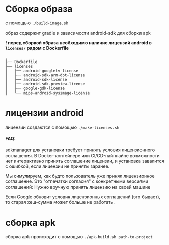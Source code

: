 # Сборка образа 
с помощью `./build-image.sh`

образ содержит gradle и зависимости android-sdk для сборки apk 

**! перед сборкой образа необходимо наличие лицензий android в `licenses/` рядом с Dockerfile**

```
.
├── Dockerfile
├── licenses
│   ├── android-googletv-license
│   ├── android-sdk-arm-dbt-license
│   ├── android-sdk-license
│   ├── android-sdk-preview-license
│   ├── google-gdk-license
│   └── mips-android-sysimage-license
```


# лицензии android

лицензии создаются с помощью `./make-licenses.sh`

#### FAQ:

sdkmanager для установки требует принять условия лицензионного соглашения. 
В Docker-контейнере или CI/CD-пайплайне возможности нет интерактивно принять соглашение лицензии, и установка завалится с ошибкой, если лицензии не приняты заранее.

Мы симулируем, как будто пользователь уже принял лицензионное соглашение. Это "отпечатки согласия" с конкретными версиями соглашений:
Нужно вручную принять лицензию на своей машине

Если Google обновит условия лицензионных соглашений (это бывает), то cтарая хеш-сумма может больше не работать.

# сборка apk

сборка apk происходит с помощью `./apk-build.sh path-to-project`